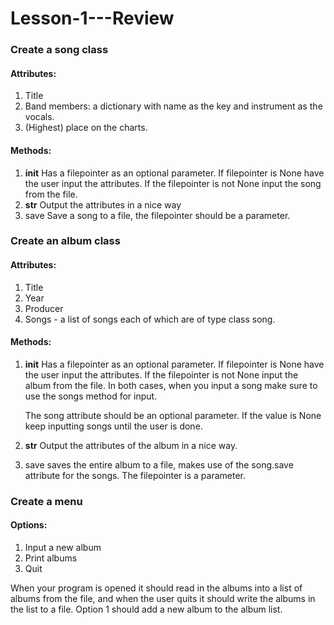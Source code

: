 # Lesson-1---Review

### Create a song class
#### Attributes:
1. Title
2. Band members: a dictionary with name as the key and instrument as the vocals.
3. (Highest) place on the charts.
#### Methods:
1. __init__
   Has a filepointer as an optional parameter. If filepointer is None have the user input the attributes. If the filepointer is not None input the song from the file. 
2. __str__
   Output the attributes in a nice way
3. save
   Save a song to a file, the filepointer should be a parameter.
  
### Create an album class
#### Attributes:
1. Title
2. Year
3. Producer
4. Songs - a list of songs each of which are of type class song.
#### Methods:
1. __init__
   Has a filepointer as an optional parameter. If filepointer is None have the user input the attributes. If the filepointer is not None input the album from the file. In both cases, when you input a song make sure to use the songs method for input.
   
   The song attribute should be an optional parameter. If the value is None keep inputting songs until the user is done.
2. __str__
   Output the attributes of the album in a nice way.
3. save
   saves the entire album to a file, makes use of the song.save attribute for the songs. The filepointer is a parameter.

### Create a menu
#### Options:
1. Input a new album
2. Print albums
3. Quit

When your program is opened it should read in the albums into a list of albums from the file, and when the user quits it should write the albums in the list to a file. Option 1 should add a new album to the album list.
